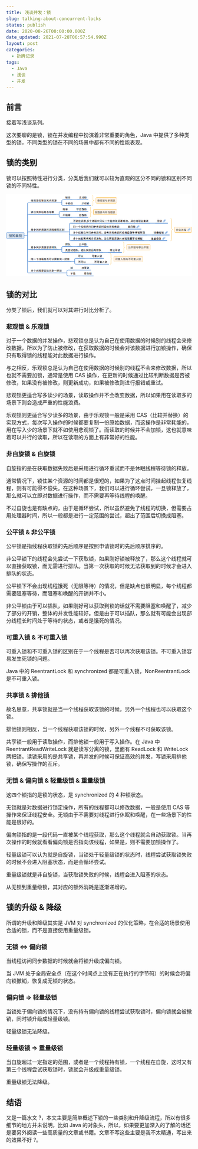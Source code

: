 ```yaml
---
title: 浅谈并发：锁
slug: talking-about-concurrent-locks
status: publish
date: 2020-08-26T00:00:00.000Z
date_updated: 2021-07-28T06:57:54.990Z
layout: post
categories:
  - 折腾记录
tags:
  - Java
  - 浅谈
  - 并发
---
```


## 前言

接着写浅谈系列。

这次要聊的是锁，锁在并发编程中扮演着非常重要的角色，Java 中提供了多种类型的锁，不同类型的锁在不同的场景中都有不同的性能表现。

## 锁的类别

锁可以按照特性进行分类，分类后我们就可以较为直观的区分不同的锁和区别不同锁的不同特性。

![](images/0cdeeee2-bf0a-43f4-8ea9-b3a382aa0743.jpg)

## 锁的对比

分类了锁后，我们就可以对其进行对比分析了。

### 悲观锁 & 乐观锁

对于一个数据的并发操作，悲观锁总是认为自己在使用数据的时候别的线程会来修改数据，所以为了防止被修改，在获取数据的时候会对该数据进行加锁操作，确保只有取得锁的线程能对此数据进行操作。

与之相反，乐观锁总是认为自己在使用数据的时候别的线程不会来修改数据，所以也就不需要加锁，通常是使用 CAS 操作，在更新的时候通过比较判断数据是否被修改，如果没有被修改，则更新成功，如果被修改则进行报错或重试。

悲观锁更适合写多读少的场景，读取操作并不会改变数据，所以如果用在读取多的场景下则会造成严重的性能浪费。

乐观锁则更适合写少读多的场景，由于乐观锁一般是采用 CAS（比较并替换）的实现方式，每次写入操作的时候都要复制一份原始数据，而这操作是非常耗能的，用在写入少的场景下就不如使用悲观锁了。而读取的时候并不会加锁，这也就意味着可以并行的读取，所以在读取的方面上有非常好的性能。

### 非自旋锁 & 自旋锁

自旋指的是在获取数据失败后是采用进行循环重试而不是休眠线程等待锁的释放。

通常情况下，锁住某个资源的时间都是很短的，如果为了这点时间挂起线程恢复线程，则有可能得不偿失。在这种场景下，我们可以进行循环尝试，一旦锁释放了，那么就可以立即对数据进行操作，而不需要再等待线程的唤醒。

不过自旋也是有缺点的，由于是循环尝试，所以虽然避免了线程的切换，但需要占用处理器时间，所以一般都是进行一定范围的尝试，超出了范围后切换成阻塞。

### 公平锁 & 非公平锁

公平锁是指线程获取锁的先后顺序是按照申请锁时的先后顺序排序的。

非公平锁下的线程会先尝试一下获取锁，如果刚好锁被释放了，那么这个线程就可以直接获取锁，而无需进行排队。当第一次获取的时候无法获取到的时候才会进入排队的状态。

公平锁下不会出现线程饿死（无限等待）的情况，但是缺点也很明显，每个线程都需要阻塞等待，而阻塞和唤醒的开销并不小。

非公平锁由于可以插队，如果刚好可以获取到锁的话就不需要阻塞和唤醒了，减少了部分的开销，整体的并发性能较好。但是由于可以插队，那么就有可能会出现部分线程长时间处于等待的状态，或者是饿死的情况。

### 可重入锁 & 不可重入锁

可重入锁和不可重入锁的区别在于一个线程是否可以再次获取该锁。不可重入锁容易发生死锁的问题。

Java 中的 ReentrantLock 和 synchronized 都是可重入锁，NonReentrantLock 是不可重入锁。

### 共享锁 & 排他锁

故名思意，共享锁就是当一个线程获取该锁的时候，另外一个线程也可以获取这个锁。

排他锁则相反，当一个线程获取该锁的时候，另外一个线程不可获取该锁。

共享锁一般用于读取操作，而排他锁一般用于写入操作。在 Java 中 ReentrantReadWriteLock 就是读写分离的锁，里面有 ReadLock 和 WriteLock 两把锁。读锁采用的是共享锁，再并发的时候可保证高效的并发，写锁采用排他锁，确保写操作的互斥。

### 无锁 & 偏向锁 & 轻量级锁 & 重量级锁

这四个锁指的是锁的状态，是 synchronized 的 4 种锁状态。

无锁就是对数据进行锁定操作，所有的线程都可以修改数据，一般是使用 CAS 等操作来保证线程安全。无锁由于不需要对线程进行休眠和唤醒，在一些场景下的性能是很好的。

偏向锁指的是一段代码一直被某个线程获取，那么这个线程就会自动获取锁。当再次操作的时候就看看偏向锁是否指向该线程，如果是，则不需要加锁操作了。

轻量级锁可以认为就是自旋锁，当锁处于轻量级锁的状态时，线程尝试获取锁失败的时候不会进入阻塞状态，而是会循环尝试。

重量级锁就是非自旋锁，当获取锁失败的时候，线程会进入阻塞的状态。

从无锁到重量级锁，其对应的额外消耗是逐渐递增的。

## 锁的升级 & 降级

所谓的升级和降级其实是 JVM 对 synchronized 的优化策略，在合适的场景使用合适的锁，而不是直接使用重量级锁。

### 无锁 \<=\> 偏向锁

当线程访问同步数据的时候就会将锁升级成偏向锁。

当 JVM 处于全局安全点（在这个时间点上没有正在执行的字节码）的时候会将偏向锁撤销，恢复成无锁的状态。

### 偏向锁 =\> 轻量级锁

当锁处于偏向锁的情况下，没有持有偏向锁的线程尝试获取锁时，偏向锁就会被撤销，同时锁升级成轻量级锁。

轻量级锁无法降级。

### 轻量级锁 =\> 重量级锁

当自旋超过一定指定的范围，或者是一个线程持有锁，一个线程在自旋，这时又有第三个线程尝试获取锁时，锁就会升级成重量级锁。

重量级锁无法降级。

## 结语

又是一篇水文 ?，本文主要是简单概述下锁的一些类别和升降级流程，所以有很多细节的地方并未说明，比如 Java 的对象头，所以，如果要更加深入的了解的话还是要另外阅读一些高质量的文章或书籍。文章不写这些主要是我不太精通，写出来的效果不好 ?。
